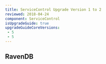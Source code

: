 ```yaml
---
title: ServiceControl Upgrade Version 1 to 2
reviewed: 2018-04-24
component: ServiceControl
isUpgradeGuide: true
upgradeGuideCoreVersions:
 - 5
 - 5
---
```



## RavenDB
